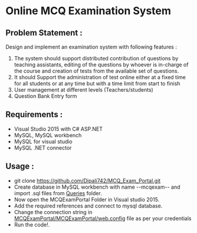 # Online MCQ Examination System
## Problem Statement :
Design and implement an examination system with following features :
1. The system should support distributed contribution of questions by teaching assistants, editing of the
questions by whoever is in-charge of the course and creation of tests from the available set
of questions.
2. It should Support the administration of test online either at a fixed time for all students or at any
time but with a time limit from start to finish 
3. User management at different levels (Teachers/students)
4. Question Bank Entry form

## Requirements :
- Visual Studio 2015 with C# ASP.NET 
- MySQL, MySQL workbench
- MySQL for visual studio
- MySQL .NET connector

## Usage :
- git clone https://github.com/Dipali742/MCQ_Exam_Portal.git
- Create database in MySQL workbench with name --mcqexam-- 
  and import .sql files from [Queries](https://github.com/Dipali742/MCQ_Exam_Portal/tree/main/Queries) folder.
- Now open the MCQExamPortal Folder in Visual studio 2015.
- Add the required references and connect to mysql database.
- Change the connection string in [MCQExamPortal/MCQExamPortal/web.config](https://github.com/Dipali742/MCQ_Exam_Portal/blob/main/MCQExamPortal/MCQExamPortal/Web.config) file as per your credentials
- Run the code!.
